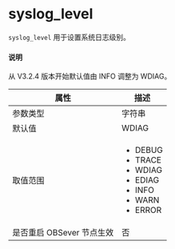 # syslog_level

`syslog_level`  用于设置系统日志级别。

<main id="notice" type='explain'>
  <h4>说明</h4>
  <p>从 V3.2.4 版本开始默认值由 INFO 调整为 WDIAG。</p>
</main>

| **属性** | **描述** |
| --- | --- |
| 参数类型 | 字符串 |
| 默认值 | WDIAG |
| 取值范围 |<ul><li>  DEBUG </li><li> TRACE</li><li>WDIAG</li><li>EDIAG</li><li>INFO </li><li> WARN</li><li> ERROR</li></ul>|
| 是否重启 OBSever 节点生效 | 否 |
